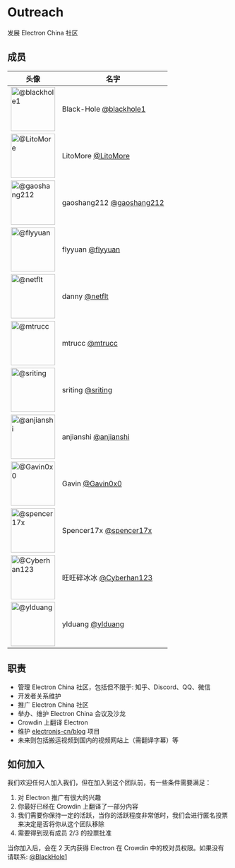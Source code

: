 # Outreach

发展 Electron China 社区

## 成员

<!-- prettier-ignore -->
| 头像                                                                         | 名字                                                       |
| ---------------------------------------------------------------------------- | ---------------------------------------------------------- |
| <img src="https://github.com/blackhole1.png" width=100 alt="@blackhole1">    | Black-Hole [@blackhole1](https://github.com/blackhole1)    |
| <img src="https://github.com/LitoMore.png" width=100 alt="@LitoMore">        | LitoMore [@LitoMore](https://github.com/LitoMore)          |
| <img src="https://github.com/gaoshang212.png" width=100 alt="@gaoshang212">  | gaoshang212 [@gaoshang212](https://github.com/gaoshang212) |
| <img src="https://github.com/flyyuan.png" width=100  alt="@flyyuan">         | flyyuan [@flyyuan](https://github.com/flyyuan)             |
| <img src="https://github.com/netflt.png" width=100  alt="@netflt">           | danny [@netflt](https://github.com/netflt)                 |
| <img src="https://github.com/mtrucc.png" width=100  alt="@mtrucc">           | mtrucc [@mtrucc](https://github.com/mtrucc)                |
| <img src="https://github.com/sriting.png" width=100  alt="@sriting">         | sriting [@sriting](https://github.com/sriting)             |
| <img src="https://github.com/anjianshi.png" width=100  alt="@anjianshi">     | anjianshi [@anjianshi](https://github.com/anjianshi)       |
| <img src="https://github.com/Gavin0x0.png" width=100  alt="@Gavin0x0">       | Gavin [@Gavin0x0](https://github.com/Gavin0x0)             |
| <img src="https://github.com/spencer17x.png" width=100  alt="@spencer17x">   | Spencer17x [@spencer17x](https://github.com/spencer17x)    |
| <img src="https://github.com/Cyberhan123.png" width=100  alt="@Cyberhan123"> | 旺旺碎冰冰 [@Cyberhan123](https://github.com/Cyberhan123)  |
| <img src="https://github.com/ylduang.png" width=100  alt="@ylduang">         | ylduang [@ylduang](https://github.com/ylduang)             |

## 职责

- 管理 Electron China 社区，包括但不限于: 知乎、Discord、QQ、微信
- 开发者关系维护
- 推广 Electron China 社区
- 举办、维护 Electron China 会议及沙龙
- Crowdin 上翻译 Electron
- 维护 [electronjs-cn/blog](https://github.com/electronjs-cn/blog) 项目
- 未来则包括搬运视频到国内的视频网站上（需翻译字幕）等

## 如何加入

我们欢迎任何人加入我们，但在加入到这个团队前，有一些条件需要满足：

1. 对 Electron 推广有很大的兴趣
2. 你最好已经在 Crowdin 上翻译了一部分内容
3. 我们需要你保持一定的活跃，当你的活跃程度非常低时，我们会进行匿名投票来决定是否将你从这个团队移除
4. 需要得到现有成员 2/3 的投票批准

当你加入后，会在 2 天内获得 Electron 在 Crowdin 中的校对员权限。如果没有请联系: [@BlackHole1](https://github.com/BlackHole1)
